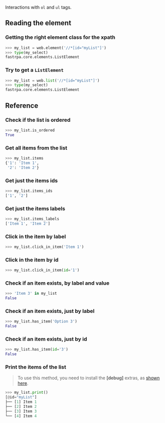 Interactions with `ol` and `ul` tags.

## Reading the element

### Getting the right element class for the xpath

```python
>>> my_list = web.element('//*[id="myList"]')
>>> type(my_select)
fastrpa.core.elements.ListElement
```

### Try to get a `ListElement`

```python
>>> my_list = web.list('//*[id="myList"]')
>>> type(my_select)
fastrpa.core.elements.ListElement
```

## Reference

### Check if the list is ordered

```python
>>> my_list.is_ordered
True
```

### Get all items from the list

```python
>>> my_list.items
{'1': 'Item 1',
 '2': 'Item 2'}
```

### Get just the items ids

```python
>>> my_list.items_ids
['1', '2']
```

### Get just the items labels

```python
>>> my_list.items_labels
['Item 1', 'Item 2']
```

### Click in the item by label

```python
>>> my_list.click_in_item('Item 1')
```

### Click in the item by id

```python
>>> my_list.click_in_item(id='1')
```

### Check if an item exists, by label and value

```python
>>> 'Item 3' in my_list
False
```

### Check if an item exists, just by label

```python
>>> my_list.has_item('Option 3')
False
```

### Check if an item exists, just by id

```python
>>> my_list.has_item(id='3')
False
```
### Print the items of the list

> To use this method, you need to install the **\[debug\]** extras, as [shown here](../index.md#installation).

```python
>>> my_list.print()
[@id="myList"]
├── [1] Item 1
├── [2] Item 2
├── [3] Item 3
└── [4] Item 4
```